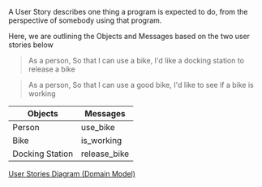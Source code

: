 A User Story describes one thing a program is expected to do, from the perspective of somebody using that program.

Here, we are outlining the Objects and Messages based on the two user stories below

> As a person,
> So that I can use a bike,
> I'd like a docking station to release a bike

> As a person,
> So that I can use a good bike,
> I'd like to see if a bike is working

| Objects | Messages |
|---------|----------|
| Person | use_bike |
| Bike | is_working |
| Docking Station | release_bike |

[User Stories Diagram (Domain Model)](https://lucid.app/documents/embeddedchart/69b03407-6d3b-43b6-99ff-f425202cccc9)